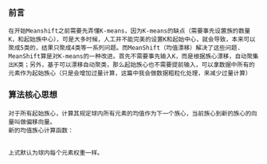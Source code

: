 ### 前言
    在开始Meanshift之前需要先弄懂K-means，因为K-means的缺点（需要事先设置族的数量K，和起始族中心），可是大多时候，人工并不能完美的设置K和起始中心，就会导致，本来可以聚成5类的，结果只聚成4类等一系列问题。而MeanShift（均值漂移）解决了这些问题.
    MeanShift算是对K-means的一种改进。首先不需要事先输入K，而是根据族心漂移，自动聚集出K类；另外，基于可以漂移自动聚类，那么起始族心也不需要提前输入，可以拿数据中所有的元素作为起始族心（只是会增加过量计算，这篇中我会做数据粗粒化处理，来减少过量计算）

### 算法核心思想
    对于所有起始族心，计算其规定球内所有元素的均值作为下一个族心，当前族心到新的族心的向量叫做偏移向量。
    新的均值族心计算函数：

    
    上式默认为球内每个元素权重一样。

